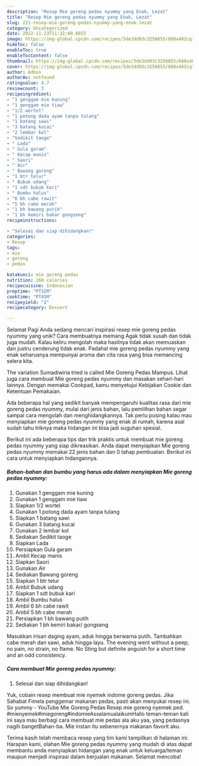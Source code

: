 ```yaml
---
description: "Resep Mie goreng pedas nyummy yang Enak, Lezat"
title: "Resep Mie goreng pedas nyummy yang Enak, Lezat"
slug: 221-resep-mie-goreng-pedas-nyummy-yang-enak-lezat
category: Uncategorized
date: 2022-11-23T11:32:09.602Z
image: https://img-global.cpcdn.com/recipes/5de3dd93c3256855/680x482cq70/mie-goreng-pedas-nyummy-foto-resep-utama.jpg
hideToc: false
enableToc: true
enableTocContent: false
thumbnail: https://img-global.cpcdn.com/recipes/5de3dd93c3256855/680x482cq70/mie-goreng-pedas-nyummy-foto-resep-utama.jpg
cover: https://img-global.cpcdn.com/recipes/5de3dd93c3256855/680x482cq70/mie-goreng-pedas-nyummy-foto-resep-utama.jpg
author: Admin
authorAv: notfound
ratingvalue: 4.7
reviewcount: 3
recipeingredient:
- "1 genggam mie kuning"
- "1 genggam mie tiaw"
- "1/2 wortel"
- "1 potong dada ayam tanpa tulang"
- "1 batang sawi"
- "3 batang kucai"
- "2 lembar kol"
- "Sedikit taoge"
- " Lada"
- " Gula garam"
- " Kecap manis"
- " Saori"
- " Air"
- " Bawang goreng"
- "1 btr telur"
- " Bubuk udang"
- "1 sdt bubuk kari"
- " Bumbu halus"
- "6 bh cabe rawit"
- "5 bh cabe merah"
- "1 bh bawang putih"
- "1 bh kemiri bakar gongseng"
recipeinstructions:

- "Selesai dan siap dihidangkan!"
categories:
- Resep
tags:
- mie
- goreng
- pedas

katakunci: mie goreng pedas 
nutrition: 268 calories
recipecuisine: Indonesian
preptime: "PT32M"
cooktime: "PT45M"
recipeyield: "2"
recipecategory: Dessert

---
```



Selamat Pagi Anda sedang mencari inspirasi resep mie goreng pedas nyummy yang unik? Cara membuatnya memang Agak tidak susah dan tidak juga mudah. Kalau keliru mengolah maka hasilnya tidak akan memuaskan dan justru cenderung tidak enak. Padahal mie goreng pedas nyummy yang enak seharusnya mempunyai aroma dan cita rasa yang bisa memancing selera kita.


The variation Sumadiwiria tried is called Mie Goreng Pedas Mampus. Lihat juga cara membuat Mie goreng pedas nyummy dan masakan sehari-hari lainnya. Dengan memakai Cookpad, kamu menyetujui Kebijakan Cookie dan Ketentuan Pemakaian.

Ada beberapa hal yang sedikit banyak mempengaruhi kualitas rasa dari mie goreng pedas nyummy, mulai dari jenis bahan, lalu pemilihan bahan segar sampai cara mengolah dan menghidangkannya. Tak perlu pusing kalau mau menyiapkan mie goreng pedas nyummy yang enak di rumah, karena asal sudah tahu triknya maka hidangan ini bisa jadi suguhan spesial.


Berikut ini ada beberapa tips dan trik praktis untuk membuat mie goreng pedas nyummy yang siap dikreasikan. Anda dapat menyiapkan Mie goreng pedas nyummy memakai 22 jenis bahan dan 0 tahap pembuatan. Berikut ini cara untuk menyiapkan hidangannya.

<!--inarticleads1-->

##### Bahan-bahan dan bumbu yang harus ada dalam menyiapkan Mie goreng pedas nyummy:

1. Gunakan 1 genggam mie kuning
1. Gunakan 1 genggam mie tiaw
1. Siapkan 1/2 wortel
1. Gunakan 1 potong dada ayam tanpa tulang
1. Siapkan 1 batang sawi
1. Gunakan 3 batang kucai
1. Gunakan 2 lembar kol
1. Sediakan Sedikit taoge
1. Siapkan  Lada
1. Persiapkan  Gula garam
1. Ambil  Kecap manis
1. Siapkan  Saori
1. Gunakan  Air
1. Sediakan  Bawang goreng
1. Siapkan 1 btr telur
1. Ambil  Bubuk udang
1. Siapkan 1 sdt bubuk kari
1. Ambil  Bumbu halus
1. Ambil 6 bh cabe rawit
1. Ambil 5 bh cabe merah
1. Persiapkan 1 bh bawang putih
1. Sediakan 1 bh kemiri bakar/ gongseng


Masukkan irisan daging ayam, aduk hingga berwarna putih. Tambahkan cabe merah dan sawi, aduk hingga layu. The evening went without a peep; no pain, no strain, no flame. No Sting but definite anguish for a short time and an odd consistency. 

<!--inarticleads2-->

##### Cara membuat Mie goreng pedas nyummy:


1. Selesai dan siap dihidangkan!

Yuk, cobain resep membuat mie nyemek indome goreng pedas. Jika Sahabat Fimela penggemar makanan pedas, pasti akan menyukai resep ini. So yummy - YouTube Mie Goreng Pedas Resep mie goreng nyemek ped. #mienyemek#miegoreng#indomieAssalamualaikumHallo teman-teman kali ini saya mau berbagi cara membuat mie pedas ala aku yaa, yang pedasnya nagih bangetBahan-ba. Mie instan itu sebenernya makanan favorit aku. 

Terima kasih telah membaca resep yang tim kami tampilkan di halaman ini. Harapan kami, olahan Mie goreng pedas nyummy yang mudah di atas dapat membantu anda menyiapkan hidangan yang enak untuk keluarga/teman maupun menjadi inspirasi dalam berjualan makanan. Selamat mencoba!
